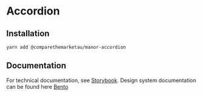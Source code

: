# Accordion

## Installation

`yarn add @comparethemarketau/manor-accordion`

## Documentation

For technical documentation, see [Storybook](https:/services.dev.comparethemarket.cloud/manor/?path=/docs/components-accordion--accordion).
Design system documentation can be found here [Bento](https://zeroheight.com/9942937b5/p/17cea7-accordion/b/97d6bd)
